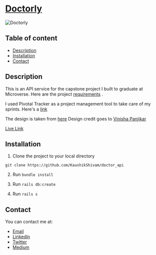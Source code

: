 # [Doctorly](https://doctorly-api.herokuapp.com/)

![Doctorly](screenshot.png)

## Table of content

- [Description](#description)
- [Installation](#installation)
- [Contact](#contact)

## Description

This is an API service for the capstone project I built to graduate at Microverse. Here are the project [requirements](https://www.notion.so/Final-Capstone-Project-Doctor-appointments-9b345aad940b4f0a951049fcb3da159f) .

I used Pivotal Tracker as a project management tool to take care of my sprints. Here's a [link](https://www.pivotaltracker.com/n/projects/2421361)

The design is taken from [here](https://www.behance.net/gallery/77208667/MediCo-Medical-mobile-app-UIUX-design)
Design credit goes to [Vinisha Panjikar](https://www.behance.net/vinishapanjikar)

[Live Link](https://doctorly-api.herokuapp.com/)

## Installation

1. Clone the project to your local directory

```
git clone https://github.com/KaushikShivam/doctor_api
```

2. Run `bundle install`

3. Run `rails db:create`

3. Run `rails s`

## Contact

You can contact me at:

- [Email](shivamkaushikofficial@gmail.com)
- [Linkedin](https://www.linkedin.com/in/shivam-kaushik-bb8162102/)
- [Twitter](https://twitter.com/kShivamDev)
- [Medium](https://medium.com/@shivamkaushikofficial)

